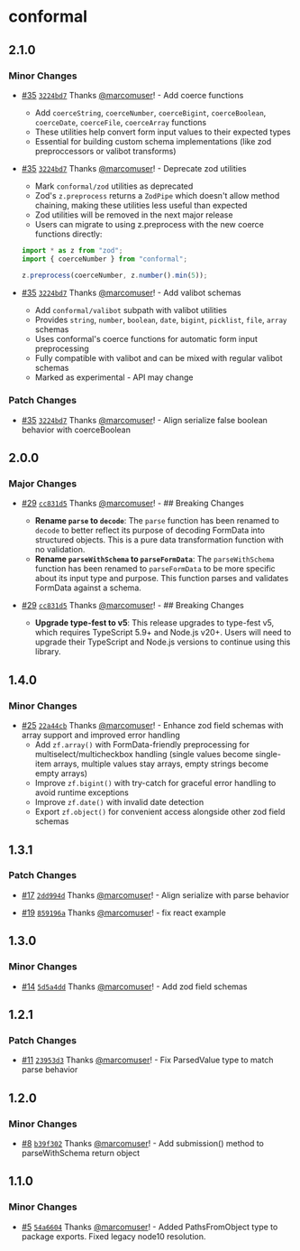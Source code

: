 # conformal

## 2.1.0

### Minor Changes

- [#35](https://github.com/marcomuser/conformal/pull/35) [`3224bd7`](https://github.com/marcomuser/conformal/commit/3224bd71d94dd0841adb4002be73377bead4e8e7) Thanks [@marcomuser](https://github.com/marcomuser)! - Add coerce functions
  - Add `coerceString`, `coerceNumber`, `coerceBigint`, `coerceBoolean`, `coerceDate`, `coerceFile`, `coerceArray` functions
  - These utilities help convert form input values to their expected types
  - Essential for building custom schema implementations (like zod preproccessors or valibot transforms)

- [#35](https://github.com/marcomuser/conformal/pull/35) [`3224bd7`](https://github.com/marcomuser/conformal/commit/3224bd71d94dd0841adb4002be73377bead4e8e7) Thanks [@marcomuser](https://github.com/marcomuser)! - Deprecate zod utilities
  - Mark `conformal/zod` utilities as deprecated
  - Zod's `z.preprocess` returns a `ZodPipe` which doesn't allow method chaining, making these utilities less useful than expected
  - Zod utilities will be removed in the next major release
  - Users can migrate to using z.preprocess with the new coerce functions directly:

  ```typescript
  import * as z from "zod";
  import { coerceNumber } from "conformal";

  z.preprocess(coerceNumber, z.number().min(5));
  ```

- [#35](https://github.com/marcomuser/conformal/pull/35) [`3224bd7`](https://github.com/marcomuser/conformal/commit/3224bd71d94dd0841adb4002be73377bead4e8e7) Thanks [@marcomuser](https://github.com/marcomuser)! - Add valibot schemas
  - Add `conformal/valibot` subpath with valibot utilities
  - Provides `string`, `number`, `boolean`, `date`, `bigint`, `picklist`, `file`, `array` schemas
  - Uses conformal's coerce functions for automatic form input preprocessing
  - Fully compatible with valibot and can be mixed with regular valibot schemas
  - Marked as experimental - API may change

### Patch Changes

- [#35](https://github.com/marcomuser/conformal/pull/35) [`3224bd7`](https://github.com/marcomuser/conformal/commit/3224bd71d94dd0841adb4002be73377bead4e8e7) Thanks [@marcomuser](https://github.com/marcomuser)! - Align serialize false boolean behavior with coerceBoolean

## 2.0.0

### Major Changes

- [#29](https://github.com/marcomuser/conformal/pull/29) [`cc831d5`](https://github.com/marcomuser/conformal/commit/cc831d546af61cb1f5e8160afebace780e9ee50f) Thanks [@marcomuser](https://github.com/marcomuser)! - ## Breaking Changes
  - **Rename `parse` to `decode`**: The `parse` function has been renamed to `decode` to better reflect its purpose of decoding FormData into structured objects. This is a pure data transformation function with no validation.
  - **Rename `parseWithSchema` to `parseFormData`**: The `parseWithSchema` function has been renamed to `parseFormData` to be more specific about its input type and purpose. This function parses and validates FormData against a schema.

- [#29](https://github.com/marcomuser/conformal/pull/29) [`cc831d5`](https://github.com/marcomuser/conformal/commit/cc831d546af61cb1f5e8160afebace780e9ee50f) Thanks [@marcomuser](https://github.com/marcomuser)! - ## Breaking Changes
  - **Upgrade type-fest to v5**: This release upgrades to type-fest v5, which requires TypeScript 5.9+ and Node.js v20+. Users will need to upgrade their TypeScript and Node.js versions to continue using this library.

## 1.4.0

### Minor Changes

- [#25](https://github.com/marcomuser/conformal/pull/25) [`22a44cb`](https://github.com/marcomuser/conformal/commit/22a44cb1cb7e7e24be5d87dce4ff88b247f1caa0) Thanks [@marcomuser](https://github.com/marcomuser)! - Enhance zod field schemas with array support and improved error handling
  - Add `zf.array()` with FormData-friendly preprocessing for multiselect/multicheckbox handling (single values become single-item arrays, multiple values stay arrays, empty strings become empty arrays)
  - Improve `zf.bigint()` with try-catch for graceful error handling to avoid runtime exceptions
  - Improve `zf.date()` with invalid date detection
  - Export `zf.object()` for convenient access alongside other zod field schemas

## 1.3.1

### Patch Changes

- [#17](https://github.com/marcomuser/conformal/pull/17) [`2dd994d`](https://github.com/marcomuser/conformal/commit/2dd994d53dbbbb0466ef1befe32331069db4be03) Thanks [@marcomuser](https://github.com/marcomuser)! - Align serialize with parse behavior

- [#19](https://github.com/marcomuser/conformal/pull/19) [`859196a`](https://github.com/marcomuser/conformal/commit/859196a14583824c11b618443f534abd3ad100b9) Thanks [@marcomuser](https://github.com/marcomuser)! - fix react example

## 1.3.0

### Minor Changes

- [#14](https://github.com/marcomuser/conformal/pull/14) [`5d5a4dd`](https://github.com/marcomuser/conformal/commit/5d5a4dd823649d90a78d4acb1c8bc611dcee9a85) Thanks [@marcomuser](https://github.com/marcomuser)! - Add zod field schemas

## 1.2.1

### Patch Changes

- [#11](https://github.com/marcomuser/conformal/pull/11) [`23953d3`](https://github.com/marcomuser/conformal/commit/23953d3d0d7c720be2cdeed10e5808de0768e0ab) Thanks [@marcomuser](https://github.com/marcomuser)! - Fix ParsedValue type to match parse behavior

## 1.2.0

### Minor Changes

- [#8](https://github.com/marcomuser/conformal/pull/8) [`b39f302`](https://github.com/marcomuser/conformal/commit/b39f302de67eb49ea79e6d96ae370bd8af4b56c0) Thanks [@marcomuser](https://github.com/marcomuser)! - Add submission() method to parseWithSchema return object

## 1.1.0

### Minor Changes

- [#5](https://github.com/marcomuser/conformal/pull/5) [`54a6604`](https://github.com/marcomuser/conformal/commit/54a6604b80228a1a884505bff26289bddbd258c5) Thanks [@marcomuser](https://github.com/marcomuser)! - Added PathsFromObject type to package exports.
  Fixed legacy node10 resolution.
